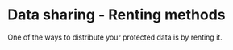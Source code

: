 # Data sharing - Renting methods

One of the ways to distribute your protected data is by renting it.
